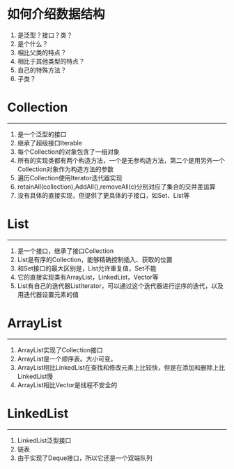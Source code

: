 # 如何介绍数据结构

1. 是泛型？接口？类？
2. 是个什么？
3. 相比父类的特点？
4. 相比于其他类型的特点？
5. 自己的特殊方法？
6. 子类？


# Collection
---
1. 是一个泛型的接口
2. 继承了超级接口Iterable
3. 每个Collection的对象包含了一组对象
4. 所有的实现类都有两个构造方法，一个是无参构造方法，第二个是用另外一个Collection对象作为构造方法的参数
5. 遍历Collection使用Iterator迭代器实现
6. retainAll(collection),AddAll(),removeAll(c)分别对应了集合的交并差运算
7. 没有具体的直接实现，但提供了更具体的子接口，如Set、List等


# List
---
1. 是一个接口，继承了接口Collection
2. List是有序的Collection，能够精确控制插入、获取的位置
3. 和Set接口的最大区别是，List允许重复值，Set不能
4. 它的直接实现类有ArrayList，LinkedList，Vector等
5. List有自己的迭代器ListIterator，可以通过这个迭代器进行逆序的迭代，以及用迭代器设置元素的值

# ArrayList
---
1. ArrayList实现了Collection接口
2. ArrayList是一个顺序表。大小可变。
3. ArrayList相比LinkedList在查找和修改元素上比较快，但是在添加和删除上比LinkedList慢
4. ArrayList相比Vector是线程不安全的


# LinkedList
---
1. LinkedList泛型接口
2. 链表
3. 由于实现了Deque接口，所以它还是一个双端队列